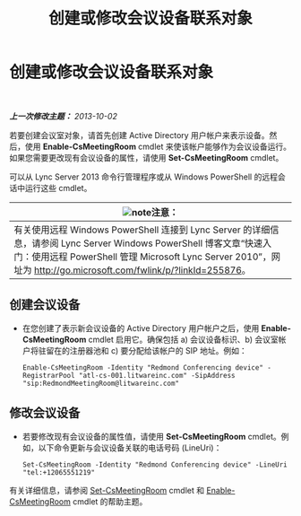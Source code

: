 ﻿---
title: 创建或修改会议设备联系对象
TOCTitle: 创建或修改会议设备联系对象
ms:assetid: 62ed64be-379c-417d-9453-511881cf5604
ms:mtpsurl: https://technet.microsoft.com/zh-cn/library/JJ994035(v=OCS.15)
ms:contentKeyID: 52061032
ms.date: 05/19/2016
mtps_version: v=OCS.15
ms.translationtype: HT
---

# 创建或修改会议设备联系对象

 

_**上一次修改主题：** 2013-10-02_

若要创建会议室对象，请首先创建 Active Directory 用户帐户来表示设备。然后，使用 **Enable-CsMeetingRoom** cmdlet 来使该帐户能够作为会议设备运行。如果您需要更改现有会议设备的属性，请使用 **Set-CsMeetingRoom** cmdlet。

可以从 Lync Server 2013 命令行管理程序或从 Windows PowerShell 的远程会话中运行这些 cmdlet。

<table>
<thead>
<tr class="header">
<th><img src="images/Dn783119.note(OCS.15).gif" title="note" alt="note" />注意：</th>
</tr>
</thead>
<tbody>
<tr class="odd">
<td>有关使用远程 Windows PowerShell 连接到 Lync Server 的详细信息，请参阅 Lync Server Windows PowerShell 博客文章“快速入门：使用远程 PowerShell 管理 Microsoft Lync Server 2010”，网址为 <a href="http://go.microsoft.com/fwlink/p/?linkid=255876">http://go.microsoft.com/fwlink/p/?linkId=255876</a>。</td>
</tr>
</tbody>
</table>



## 创建会议设备

  - 在您创建了表示新会议设备的 Active Directory 用户帐户之后，使用 **Enable-CsMeetingRoom** cmdlet 启用它。确保包括 a) 会议设备标识、b) 会议室帐户将驻留在的注册器池和 c) 要分配给该帐户的 SIP 地址。例如：
    
        Enable-CsMeetingRoom -Identity "Redmond Conferencing device" -RegistrarPool "atl-cs-001.litwareinc.com" -SipAddress "sip:RedmondMeetingRoom@litwareinc.com"

## 修改会议设备

  - 若要修改现有会议设备的属性值，请使用 **Set-CsMeetingRoom** cmdlet。例如，以下命令更新与会议设备关联的电话号码 (LineUri)：
    
        Set-CsMeetingRoom -Identity "Redmond Conferencing device" -LineUri "tel:+12065551219"

有关详细信息，请参阅 [Set-CsMeetingRoom](https://docs.microsoft.com/en-us/powershell/module/skype/Set-CsMeetingRoom) cmdlet 和 [Enable-CsMeetingRoom](https://docs.microsoft.com/en-us/powershell/module/skype/Enable-CsMeetingRoom) cmdlet 的帮助主题。

